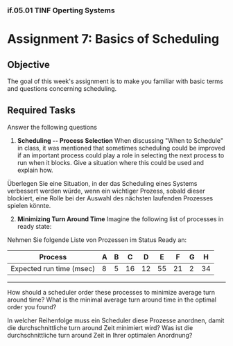 ### if.05.01 TINF Operting Systems

# Assignment 7: Basics of Scheduling
## Objective
The goal of this week's assignment is to make you familiar with basic terms and questions concerning scheduling.

## Required Tasks
Answer the following questions

1. **Scheduling -- Process Selection**
When discussing "When to Schedule" in class, it was mentioned that sometimes scheduling could be improved if an important process could play a role in selecting the next process to run when it blocks. Give a situation where this could be used and explain how.

Überlegen Sie eine Situation, in der das Scheduling eines Systems verbessert werden würde, wenn ein wichtiger Prozess, sobald dieser blockiert, eine Rolle bei der Auswahl des nächsten laufenden Prozesses spielen könnte.

2. **Minimizing Turn Around Time**
Imagine the following list of processes in ready state:

Nehmen Sie folgende Liste von Prozessen im Status Ready an:

| Process |A | B | C | D | E | F | G | H |
| --- | --- | --- | --- | --- | --- | --- | --- | --- |
Expected run time (msec) | 8 | 5 | 16 | 12 | 55 | 21 | 2 | 34
---

How should a scheduler order these processes to minimize average turn around time? What is the minimal average turn around time in the optimal order you found?

In welcher Reihenfolge muss ein Scheduler diese Prozesse anordnen, damit die durchschnittliche turn around Zeit minimiert wird? Was ist die durchschnittliche turn around Zeit in Ihrer optimalen Anordnung?

